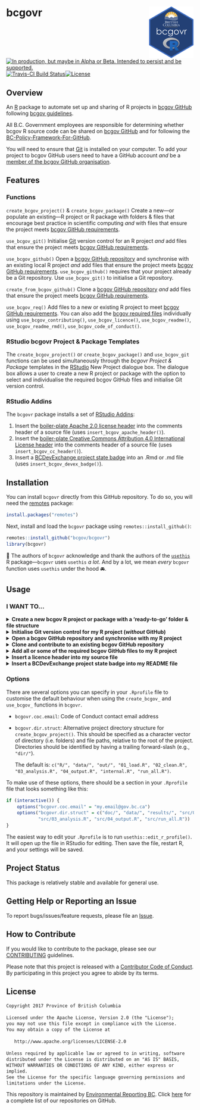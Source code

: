 
<!-- README.md is generated from README.Rmd. Please edit README.Rmd (this file) -->

# bcgovr <img src="tools/readme/logo.png" align="right" />

<a rel="Delivery" href="https://github.com/BCDevExchange/assets/blob/master/README.md"><img alt="In production, but maybe in Alpha or Beta. Intended to persist and be supported." style="border-width:0" src="https://assets.bcdevexchange.org/images/badges/delivery.svg" title="In production, but maybe in Alpha or Beta. Intended to persist and be supported." /></a>[![Travis-CI
Build
Status](https://travis-ci.org/bcgov/bcgovr.svg?branch=master)](https://travis-ci.org/bcgov/bcgovr)[![License](https://img.shields.io/badge/License-Apache%202.0-blue.svg)](https://opensource.org/licenses/Apache-2.0)

## Overview

An [R](http://r-project.org) package to automate set up and sharing of R
projects in [bcgov GitHub](https://github.com/bcgov) following [bcgov
guidelines](https://github.com/bcgov/BC-Policy-Framework-For-GitHub).

All B.C. Government employees are responsible for determining whether
bcgov R source code can be shared on [bcgov
GitHub](https://github.com/bcgov) and for following the
[BC-Policy-Framework-For-GitHub](https://github.com/bcgov/BC-Policy-Framework-For-GitHub).

You will need to ensure that [Git](https://git-scm.com/) is installed on
your computer. To add your project to bcgov GitHub users need to have a
GitHub account *and* be a [member of the bcgov GitHub
organisation](https://github.com/bcgov/BC-Policy-Framework-For-GitHub/blob/master/BC-Gov-Org-HowTo/Cheatsheet.md).

## Features

### Functions

`create_bcgov_project()` & `create_bcgov_package()` Create a new—or
populate an existing—R project or R package with folders & files that
encourage best practice in scientific computing *and* with files that
ensure the project meets [bcgov GitHub
requirements](https://github.com/bcgov/BC-Policy-Framework-For-GitHub/blob/master/BC-Gov-Org-HowTo/Cheatsheet.md).

`use_bcgov_git()` Initialise [Git](https://git-scm.com/) version control
for an R project *and* add files that ensure the project meets [bcgov
GitHub
requirements](https://github.com/bcgov/BC-Policy-Framework-For-GitHub/blob/master/BC-Gov-Org-HowTo/Cheatsheet.md).

`use_bcgov_github()` Open a [bcgov GitHub
repository](https://github.com/bcgov) and synchronise with an existing
local R project *and* add files that ensure the project meets [bcgov
GitHub
requirements](https://github.com/bcgov/BC-Policy-Framework-For-GitHub/blob/master/BC-Gov-Org-HowTo/Cheatsheet.md).
`use_bcgov_github()` requires that your project already be a Git
repository. Use `use_bcgov_git()` to initialise a Git repository.

`create_from_bcgov_github()` Clone a [bcgov GitHub
repository](https://github.com/bcgov) *and* add files that ensure the
project meets [bcgov GitHub
requirements](https://github.com/bcgov/BC-Policy-Framework-For-GitHub/blob/master/BC-Gov-Org-HowTo/Cheatsheet.md).

`use_bcgov_req()` Add files to a new or existing R project to meet
[bcgov GitHub
requirements](https://github.com/bcgov/BC-Policy-Framework-For-GitHub/blob/master/BC-Gov-Org-HowTo/Cheatsheet.md).
You can also add the [bcgov required
files](https://github.com/bcgov/BC-Policy-Framework-For-GitHub/blob/master/BC-Gov-Org-HowTo/Cheatsheet.md)
individually using `use_bcgov_contributing()`, `use_bcgov_licence()`,
`use_bcgov_readme()`, `use_bcgov_readme_rmd()`,
`use_bcgov_code_of_conduct()`.

### RStudio bcgovr Project & Package Templates

The `create_bcgov_project()` or `create_bcgov_package()` and
`use_bcgov_git` functions can be used simultaneously through the *bcgovr
Project & Package* templates in the [RStudio](https://www.rstudio.com/)
New Project dialogue box. The dialogue box allows a user to create a new
R project or package with the option to select and individualise the
required bcgov GitHub files and initialise Git version control.

### RStudio Addins

The `bcgovr` package installs a set of [RStudio
Addins](https://rstudio.github.io/rstudioaddins/):

1)  Insert the [boiler-plate Apache 2.0 license
    header](https://github.com/bcgov/BC-Policy-Framework-For-GitHub/blob/master/BC-Open-Source-Development-Employee-Guide/Licenses.md)
    into the comments header of a source file (uses
    `insert_bcgov_apache_header()`).
2)  Insert the [boiler-plate Creative Commons Attribution 4.0
    International License
    header](https://github.com/bcgov/BC-Policy-Framework-For-GitHub/blob/master/BC-Open-Source-Development-Employee-Guide/Licenses.md)
    into the comments header of a source file (uses
    `insert_bcgov_cc_header()`).
3)  Insert a [BCDevExchange project state
    badge](https://github.com/BCDevExchange/assets/blob/master/README.md)
    into an .Rmd or .md file (uses `insert_bcgov_devex_badge()`).

## Installation

You can install `bcgovr` directly from this GitHub repository. To do so,
you will need the
[remotes](https://cran.r-project.org/web/packages/remotes/index.html)
package:

``` r
install.packages("remotes")
```

Next, install and load the `bcgovr` package using
`remotes::install_github()`:

``` r
remotes::install_github("bcgov/bcgovr")
library(bcgovr)
```

🎉 The authors of `bcgovr` acknowledge and thank the authors of the
[`usethis`](https://cran.r-project.org/package=usethis) R
package—`bcgovr` uses `usethis` *a lot*. And by a lot, we mean *every*
`bcgovr` function uses `usethis` under the hood 🚘.

## Usage

### I WANT TO…

<details>

<summary><strong>Create a new bcgov R project or package with a
‘ready-to-go’ folder & file structure</strong></summary>

<br />

Create and open—or populate—a local R project using
`bcgovr::create_bcgov_project()`. Be sure to either specify your local
directory using the `path` argument, or `setwd("C:/my-new-project")`
before running `create_bcgov_project()`. The template `bcgovr` folders
and files and required bcgov GitHub files will be created in the new
directory. For using different project templates, see the
[Options](#options) section below. Type `?create_bcgov_project` in the R
console for
help.

``` r
create_bcgov_project(path = "C:/my-new-project", coc_email = "my.email@gov.bc.ca") 
```

    C:/my-new-project
    ├── 01_load.R
    ├── 02_clean.R
    ├── 03_analysis.R
    ├── 04_output.R
    ├── CODE_OF_CONDUCT.md
    ├── CONTRIBUTING.md
    ├── LICENSE
    ├── R
    ├── README.Rmd
    ├── data
    ├── my-new-project.Rproj
    ├── out
    └── run_all.R

The `create_bcgov_package()` function is used the same way as
`create_bcgov_project()` but will create all the folders & files to get
started on creating an R package. Type `?create_bcgov_package` in the R
console for help. The [R packages](http://r-pkgs.had.co.nz/) book by
Hadley Wickham is a very useful resource if you are looking to create R
packages.

``` r
create_bcgov_package(path = "C:/mynewrpackage", coc_email = "my.email@gov.bc.ca") 
```

    C:/mynewrpackage
    ├── CODE_OF_CONDUCT.md
    ├── CONTRIBUTING.md
    ├── DESCRIPTION
    ├── LICENSE
    ├── NAMESPACE
    ├── NEWS.md
    ├── R
    ├── README.Rmd
    ├── man
    ├── mynewrpackage.Rproj
    └── vignettes
        └── mynewrpackage.Rmd

Users can also use the *bcgovr Project & Package* templates in the
[RStudio](https://www.rstudio.com/) New Project dialogue box to create a
new R project or package. The dialogue box provides the option to select
and individualise the required bcgov GitHub files and initialise Git
version
control.

<img src="tools/readme/proj_template1.png" width="30%" /><img src="tools/readme/proj_template2.png" width="30%" /><img src="tools/readme/proj_template3.png" width="30%" />

<br />

</details>

<details>

<summary><strong>Initialise Git version control for my R project
(<i>without</i> GitHub)</strong></summary>

<br />

Put your local R project under version control by initialising a
[Git](https://git-scm.com/) repository using `use_bcgov_git()`—this
automatically completes staging and committing of the initial folders &
files inside the project. The `use_bcgov_git()` function also ensures
the project has the required bcgov GitHub files. Type `?use_bcgov_git`
in the R console for help.

``` r
use_bcgov_git(coc_email = "my.email@gov.bc.ca") 
```

<br />

</details>

<details>

<summary><strong>Open a bcgov GitHub repository and synchronise with my
R project</strong></summary>

<br />

Share your R project on [bcgov GitHub](https://github.com/bcgov) using
`use_bcgov_github()`. This requires that your project already be a Git
repository—use `use_bcgov_git()` to initialise a Git repository if
necessary. The `use_bcgov_github()` function creates a repository on
bcgov GitHub and adds and synchronises your local project with the newly
created bcgov GitHub origin. The `use_bcgov_github()` function also
ensures the project has the required bcgov GitHub files. Type
`?use_bcgov_github` in the R console for
help.

``` r
use_bcgov_github(organisation = "bcgov", coc_email = "my.email@gov.bc.ca") 
```

<br />

</details>

<details>

<summary><strong>Clone and contribute to an existing bcgov GitHub
repository</strong></summary>

<br />

Create a new local Git repository with a project or repository cloned
from bcgov GitHub using `create_from_bcgov_github()`. The
`create_from_bcgov_github()` function also ensures the project has the
required bcgov GitHub files. Type `?create_from_bcgov_github` in the R
console for
help.

``` r
create_from_bcgov_github(repo = "bcgov/bcgovr", destdir = "C:/my_directory") 
```

<br />

</details>

<details>

<summary><strong>Add all or some of the required bcgov GitHub files to
my R project</strong></summary>

<br />

Add the [required bcgov
GitHub](https://github.com/bcgov/BC-Policy-Framework-For-GitHub/blob/master/BC-Gov-Org-HowTo/Cheatsheet.md)
files—a LICENCE, a README, a CODE OF CONDUCT and a CONTRIBUTING file—to
any new or existing bcgov R project or package using `use_bcgov_req()`.
Type `?use_bcgov_req` in the R console for help.

You can use the `licence`, `coc_email` & `rmarkdown` arguments to change
the default Apache 2.0 License, add your contact details to the Code of
Conduct, or decline a README.Rmd file—maybe you only want a README.md
for the
project?

``` r
use_bcgov_req(licence = "cc-by", rmarkdown = FALSE, coc_email = "my.email@gov.bc.ca")
```

You can also add the individual required files as needed using:

``` r
use_bcgov_licence()
use_bcgov_readme()
use_bcgov_contributing()
use_bcgov_code_of_conduct(coc_email = "my.email@gov.bc.ca")
```

<br />

</details>

<details>

<summary><strong>Insert a licence header into my source
file</strong></summary>

<br />

Need to add that Apache 2.0 or Creative Commons License header to a
source file? Just click-click:

![](tools/readme/bcgovr_addin_licence.gif)

You can also use `insert_bcgov_apache_header()` or
`insert_bcgov_cc_header()`.

<br />

</details>

<details>

<summary><strong>Insert a BCDevExchange project state badge into my
README file</strong></summary>

<br />

Need to add a Project State Badge to your README file? Just
click-click-click-click:

![](tools/readme/bcgovr_addin_badge.gif)

You can also use `insert_bcgov_devex_badge("inspiration")`. Type
`?insert_bcgov_devex_badge` in the R console for the list of badge
options and other help.

</details>

### Options

There are several options you can specify in your `.Rprofile` file to
customise the default behaviour when using the `create_bcgov_` and
`use_bcgov_` functions in `bcgovr`.

  - `bcgovr.coc.email`: Code of Conduct contact email address

  - `bcgovr.dir.struct`: Alternative project directory structure for
    `create_bcgov_project()`. This should be specified as a character
    vector of directory (i.e. folders) and file paths, relative to the
    root of the project. Directories should be identified by having a
    trailing forward-slash (e.g., `"dir/"`).
    
    The default is: `c("R/", "data/", "out/", "01_load.R", "02_clean.R",
    "03_analysis.R", "04_output.R", "internal.R", "run_all.R")`.

To make use of these options, there should be a section in your
`.Rprofile` file that looks something like this:

``` r
if (interactive()) {
    options("bcgovr.coc.email" = "my.email@gov.bc.ca")
    options("bcgovr.dir.struct" = c("doc/", "data/", "results/", "src/01_load.R", "src/02_clean.R",
            "src/03_analysis.R", "src/04_output.R", "src/run_all.R"))
}
```

The easiest way to edit your `.Rprofile` is to run
`usethis::edit_r_profile()`. It will open up the file in RStudio for
editing. Then save the file, restart R, and your settings will be saved.

## Project Status

This package is relatively stable and available for general use.

## Getting Help or Reporting an Issue

To report bugs/issues/feature requests, please file an
[Issue](https://github.com/bcgov/bcgovr/issues/).

## How to Contribute

If you would like to contribute to the package, please see our
[CONTRIBUTING](CONTRIBUTING.md) guidelines.

Please note that this project is released with a [Contributor Code of
Conduct](CODE_OF_CONDUCT.md). By participating in this project you agree
to abide by its terms.

## License

    Copyright 2017 Province of British Columbia
    
    Licensed under the Apache License, Version 2.0 (the "License");
    you may not use this file except in compliance with the License.
    You may obtain a copy of the License at 
    
       http://www.apache.org/licenses/LICENSE-2.0
    
    Unless required by applicable law or agreed to in writing, software
    distributed under the License is distributed on an "AS IS" BASIS,
    WITHOUT WARRANTIES OR CONDITIONS OF ANY KIND, either express or implied.
    See the License for the specific language governing permissions and
    limitations under the License.

This repository is maintained by [Environmental Reporting
BC](http://www2.gov.bc.ca/gov/content?id=FF80E0B985F245CEA62808414D78C41B).
Click [here](https://github.com/bcgov/EnvReportBC-RepoList) for a
complete list of our repositories on GitHub.
